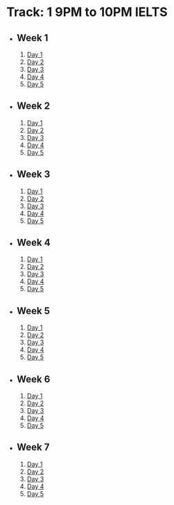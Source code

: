 # Track: 1 9PM to 10PM IELTS

- ## Week 1

   1. [Day 1](https://www.facebook.com/iCodeguru/videos/1228259671519283)
   2. [Day 2](https://www.facebook.com/iCodeguru/videos/1044187407225037)
   3. [Day 3](https://www.facebook.com/watch/?v=926336145919983)
   4. [Day 4](https://www.facebook.com/iCodeguru/videos/1167097181230840)
   5. [Day 5](https://www.facebook.com/iCodeguru/videos/294601087043367)

- ## Week 2

   1. [Day 1](https://www.facebook.com/iCodeguru/videos/1557468145120467)
   2. [Day 2](https://www.facebook.com/iCodeguru/videos/2179271572440970)
   3. [Day 3](https://www.facebook.com/iCodeguru/videos/470178899198514)
   4. [Day 4](https://www.facebook.com/iCodeguru/videos/1690982471660511)
   5. [Day 5](https://www.facebook.com/iCodeguru/videos/380406838410464)

- ## Week 3

   1. [Day 1](https://www.facebook.com/iCodeguru/videos/480841951493134)
   2. [Day 2](https://www.facebook.com/iCodeguru/videos/1051000599925121)
   3. [Day 3](https://www.facebook.com/iCodeguru/videos/3408316169477741)
   4. [Day 4](https://www.facebook.com/iCodeguru/videos/398976669502743)
   5. [Day 5](https://www.facebook.com/iCodeguru/videos/1887294601782384)

- ## Week 4

   1. [Day 1](https://www.facebook.com/iCodeguru/videos/808740528115434)
   2. [Day 2](https://www.facebook.com/iCodeguru/videos/1217371656121077)
   3. [Day 3](https://www.facebook.com/iCodeguru/videos/3920768101545644)
   4. [Day 4](https://www.facebook.com/iCodeguru/videos/873263930850436)
   5. [Day 5](https://www.facebook.com/iCodeguru/videos/912418407599370)

- ## Week 5

   1. [Day 1](https://www.facebook.com/iCodeguru/videos/1571760533699140)
   2. [Day 2](https://www.facebook.com/iCodeguru/videos/1939290939846290)
   3. [Day 3](https://www.facebook.com/iCodeguru/videos/1034802921446057)
   4. [Day 4](https://www.facebook.com/iCodeguru/videos/1070880207733595)
   5. [Day 5]()

- ## Week 6

   1. [Day 1](https://www.facebook.com/iCodeguru/videos/3335445760095634)
   2. [Day 2](https://www.facebook.com/iCodeguru/videos/819228526994868)
   3. [Day 3]()
   4. [Day 4]()
   5. [Day 5](https://www.facebook.com/iCodeguru/videos/888919823144125)

- ## Week 7

   1. [Day 1](https://www.facebook.com/iCodeguru/videos/3838078159770642)
   2. [Day 2](https://www.facebook.com/iCodeguru/videos/446879218372582/)
   3. [Day 3](https://www.facebook.com/watch/?v=1052354255981719)
   4. [Day 4](https://www.facebook.com/iCodeguru/videos/1210883833458201)
   5. [Day 5](https://www.facebook.com/watch/?v=551702407282579)

<!-- - ## Week 

   1. [Day 1]()
   2. [Day 2]()
   3. [Day 3]()
   4. [Day 4]()
   5. [Day 5]() -->

<!-- - ## Week 

   1. [Day 1]()
   2. [Day 2]()
   3. [Day 3]()
   4. [Day 4]()
   5. [Day 5]() -->
